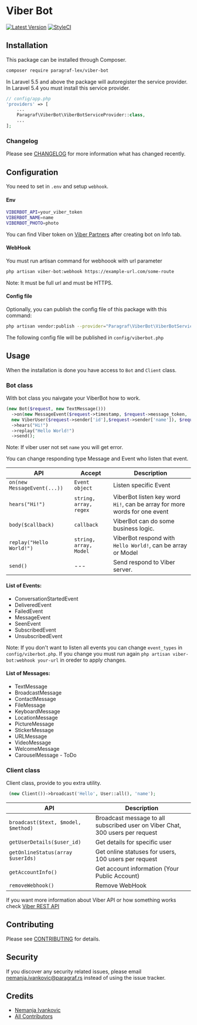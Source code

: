 # Viber Bot

[![Latest Version](https://img.shields.io/github/release/paragraf-lex/viber-bot.svg?style=flat-square)](https://github.com/paragraf-lex/viber-bot/releases)
[![StyleCI](https://styleci.io/repos/164611937/shield)](https://styleci.io/repos/164611937)

## Installation

This package can be installed through Composer.

``` bash
composer require paragraf-lex/viber-bot
```

In Laravel 5.5 and above the package will autoregister the service provider. In Laravel 5.4 you must install this service provider.

```php
// config/app.php
'providers' => [
    ...
    Paragraf\ViberBot\ViberBotServiceProvider::class,
    ...
];
```

### Changelog

Please see [CHANGELOG](CHANGELOG.md) for more information what has changed recently.



## Configuration

You need to set in `.env` and setup `webhook`.

#### Env
```bash
VIBERBOT_API=your_viber_token
VIBERBOT_NAME=name
VIBERBOT_PHOTO=photo
```
You can find Viber token on [Viber Partners](https://partners.viber.com) after creating bot on Info tab.

#### WebHook
You must run artisan command for webhoook with url parameter
```bash
php artisan viber-bot:webhook https://example-url.com/some-route
```
Note: It must be full url and must be HTTPS.

#### Config file
Optionally, you can publish the config file of this package with this command:

``` bash
php artisan vendor:publish --provider="Paragraf\ViberBot\ViberBotServiceProvider"
```

The following config file will be published in `config/viberbot.php`

## Usage

When the installation is done you have access to `Bot` and `Client` class.

### Bot class

With bot class you naivgate your ViberBot how to work.

```php 
(new Bot($request, new TextMessage()))
  ->on(new MessageEvent($request->timestamp, $request->message_token, 
  new ViberUser($request->sender['id'],$request->sender['name']), $request->message))
  ->hears("Hi!")
  ->replay("Hello World!")
  ->send();
```
Note: If viber user not set `name` you will get error.

You can change responding type Message and Event who listen that event.

| API | Accept | Description |
| --- | --- | --- |
| `on(new MessageEvent(...))` | `Event object` | Listen specific Event |
| `hears("Hi!")` | `string, array, regex` | ViberBot listen key word `Hi!`, can be array for more words for one event |
| `body($callback)` | `callback` | ViberBot can do some business logic. |
| `replay("Hello World!")` | `string, array, Model` | ViberBot respond with `Hello World!`, can be array or Model |
| `send()` | --- | Send respond to Viber server. |


#### List of Events:

 - ConversationStartedEvent
 - DeliveredEvent
 - FailedEvent
 - MessageEvent
 - SeenEvent
 - SubscribedEvent
 - UnsubscribedEvent
 
 Note: 
 If you don't want to listen all events you can change `event_types` in `config/viberbot.php`.
 If you change you must run again `php artisan viber-bot:webhook your-url` in oreder to apply changes.
 
 
#### List of Messages:
 
 - TextMessage
 - BroadcastMessage
 - ContactMessage
 - FileMessage
 - KeyboardMessage
 - LocationMessage
 - PictureMessage
 - StickerMessage
 - URLMessage
 - VideoMessage
 - WelcomeMessage
 - CarouselMessage - ToDo

### Client class

Client class, provide to you extra utility.

```php 
 (new Client())->broadcast('Hello', User::all(), 'name');
```

| API |Description |
| --- | --- |
| `broadcast($text, $model, $method)` | Broadcast message to all subscribed user on Viber Chat, 300 users per request |
| `getUserDetails($user_id)` | Get details for specific user |
| `getOnlineStatus(array $userIds)` | Get online statuses for users, 100 users per request |
| `getAccountInfo()` | Get account information (Your Public Account) |
| `removeWebhook()` | Remove WebHook |

If you want more information about Viber API or how something works check [Viber REST API](https://developers.viber.com/docs/api/rest-bot-api/)

## Contributing

Please see [CONTRIBUTING](CONTRIBUTING.md) for details.

## Security

If you discover any security related issues, please email nemanja.ivankovic@paragraf.rs instead of using the issue tracker.

## Credits

- [Nemanja Ivankovic](https://github.com/necko1996)
- [All Contributors](../../contributors)
